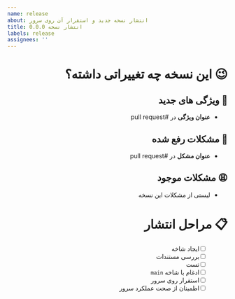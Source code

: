 ```yaml
---
name: release
about: انتشار نسخه جدید و استقرار آن روی سرور
title: انتشار نسخه 0.0.0
labels: release
assignees: ''
---
```


<div dir="rtl">

# &rlm;😉 این نسخه چه تغییراتی داشته؟

## &rlm;🚀 ویژگی های جدید

- **عنوان ویژگی** در #pull request

## &rlm;🐞 مشکلات رفع شده

- **عنوان مشکل** در #pull request

## &rlm;😩 مشکلات موجود

- لیستی از مشکلات این نسخه

# &rlm;📋 مراحل انتشار

- [ ] &emsp;&ensp; ایجاد شاخه
- [ ] &emsp;&ensp; بررسی مستندات
- [ ] &emsp;&ensp; تست
- [ ] &emsp;&ensp; ادغام با شاخه `main`
- [ ] &emsp;&ensp; استقرار روی سرور
- [ ] &emsp;&ensp; اطمینان از صحت عملکرد سرور

</div>
